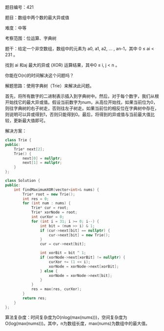 题目编号：421

题目：数组中两个数的最大异或值

难度：中等

考察范围：位运算、字典树

题干：给定一个非空数组，数组中的元素为 a0, a1, a2, … , an-1，其中 0 ≤ ai < 231 。

找到 ai 和aj 最大的异或 (XOR) 运算结果，其中0 ≤ i,  j < n 。

你能在O(n)的时间解决这个问题吗？

解题思路：使用字典树（Trie）来解决此问题。

首先，将所有数字的二进制表示插入到字典树中。然后，对于每个数字，我们从根开始找它的最大异或值。假设当前数字为num，从高位开始找，如果当前位为0，则往字典树的右子树走，否则往左子树走。如果当前位的相反位在字典树中存在，则说明可以异或得到1，否则只能得到0。最后，将得到的异或值与当前最大值比较，更新最大值即可。

解决方案：

```cpp
class Trie {
public:
    Trie* next[2];
    Trie() {
        next[0] = nullptr;
        next[1] = nullptr;
    }
};

class Solution {
public:
    int findMaximumXOR(vector<int>& nums) {
        Trie* root = new Trie();
        int res = 0;
        for (int num : nums) {
            Trie* cur = root;
            Trie* xorNode = root;
            int curXor = 0;
            for (int i = 31; i >= 0; i--) {
                int bit = (num >> i) & 1;
                if (cur->next[bit] == nullptr) {
                    cur->next[bit] = new Trie();
                }
                cur = cur->next[bit];

                int xorBit = bit ^ 1;
                if (xorNode->next[xorBit] != nullptr) {
                    curXor += (1 << i);
                    xorNode = xorNode->next[xorBit];
                } else {
                    xorNode = xorNode->next[bit];
                }
            }
            res = max(res, curXor);
        }
        return res;
    }
};
```

算法复杂度：时间复杂度为O(nlog(max(nums)))，空间复杂度为O(log(max(nums)))。其中，n为数组长度，max(nums)为数组中的最大值。